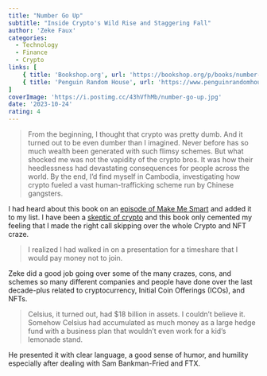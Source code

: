 ```yaml
---
title: "Number Go Up"
subtitle: "Inside Crypto's Wild Rise and Staggering Fall"
author: 'Zeke Faux'
categories:
  - Technology
  - Finance
  - Crypto
links: [
    { title: 'Bookshop.org', url: 'https://bookshop.org/p/books/number-go-up-inside-crypto-s-wild-rise-and-staggering-fall-zeke-faux/19900961?ean=9780593443811' },
    { title: 'Penguin Random House', url: 'https://www.penguinrandomhouse.com/books/711959/number-go-up-by-zeke-faux/' }
]
coverImage: 'https://i.postimg.cc/43hVfhMb/number-go-up.jpg'
date: '2023-10-24'
rating: 4
---
```


> From the beginning, I thought that crypto was pretty dumb. And it turned out to be even dumber than I imagined. Never before has so much wealth been generated with such flimsy schemes. But what shocked me was not the vapidity of the crypto bros. It was how their heedlessness had devastating consequences for people across the world. By the end, I’d find myself in Cambodia, investigating how crypto fueled a vast human-trafficking scheme run by Chinese gangsters.

I had heard about this book on an [episode of Make Me Smart](https://www.marketplace.org/shows/make-me-smart/crypto-goes-to-court/) and added it to my list. I have been a [skeptic of crypto](https://kpwags.com/posts/2022/11/18/on-ftx-and-crypto-in-general) and this book only cemented my feeling that I made the right call skipping over the whole Crypto and NFT craze.

> I realized I had walked in on a presentation for a timeshare that I would pay money not to join.

Zeke did a good job going over some of the many crazes, cons, and schemes so many different companies and people have done over the last decade-plus related to cryptocurrency, Initial Coin Offerings (ICOs), and NFTs.

> Celsius, it turned out, had $18 billion in assets. I couldn’t believe it. Somehow Celsius had accumulated as much money as a large hedge fund with a business plan that wouldn’t even work for a kid’s lemonade stand.

He presented it with clear language, a good sense of humor, and humility especially after dealing with Sam Bankman-Fried and FTX.